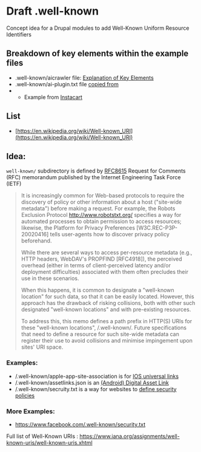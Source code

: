# Draft .well-known
Concept idea for a Drupal modules to add Well-Known Uniform Resource Identifiers

## Breakdown of key elements within the example files
- .well-known/aicrawler file: [Explanation of Key Elements](Explanation_of_Key_Elements.md) 
- .well-known/ai-plugin.txt file [copied from](https://github.com/openai/chatgpt-retrieval-plugin/tree/main)
- - Example from [Instacart](https://www.instacart.com/.well-known/ai-plugin.json)

## List
- [https://en.wikipedia.org/wiki/Well-known_URI](https://en.wikipedia.org/wiki/Well-known_URI)

## Idea:
`well-known/` subdirectory is defined by [RFC8615](https://www.rfc-editor.org/rfc/rfc8615) Request for Comments (RFC) memorandum published by the Internet Engineering Task Force (IETF)

> It is increasingly common for Web-based protocols to require the discovery of policy or other information about a host ("site-wide metadata") before making a request. For example, the Robots Exclusion Protocol http://www.robotstxt.org/ specifies a way for automated processes to obtain permission to access resources; likewise, the Platform for Privacy Preferences [W3C.REC-P3P-20020416] tells user-agents how to discover privacy policy beforehand.
>
> While there are several ways to access per-resource metadata (e.g., HTTP headers, WebDAV's PROPFIND [RFC4918]), the perceived overhead (either in terms of client-perceived latency and/or deployment difficulties) associated with them often precludes their use in these scenarios.
> 
> When this happens, it is common to designate a "well-known location" for such data, so that it can be easily located. However, this approach has the drawback of risking collisions, both with other such designated "well-known locations" and with pre-existing resources.
>
> To address this, this memo defines a path prefix in HTTP(S) URIs for these "well-known locations", /.well-known/. Future specifications that need to define a resource for such site-wide metadata can register their use to avoid collisions and minimise impingement upon sites' URI space.

### Examples:
* /.well-known/apple-app-site-association is for [IOS universal links](https://developer.apple.com/library/ios/documentation/General/Conceptual/AppSearch/UniversalLinks.html)
* /.well-known/assetlinks.json is an [(Android) Digital Asset Link](https://developers.google.com/digital-asset-links/v1/getting-started)
* /.well-known/secruity.txt is a way for websites to [define security policies](https://github.com/securitytxt/security-txt/blob/master/archived/rfc9116.txt)

### More Examples:
* https://www.facebook.com/.well-known/security.txt


Full list of Well-Known URIs : https://www.iana.org/assignments/well-known-uris/well-known-uris.xhtml


